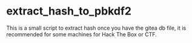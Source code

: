 # extract_hash_to_pbkdf2
This is a small script to extract hash once you have the gitea db file, it is recommended for some machines for Hack The Box or CTF.
